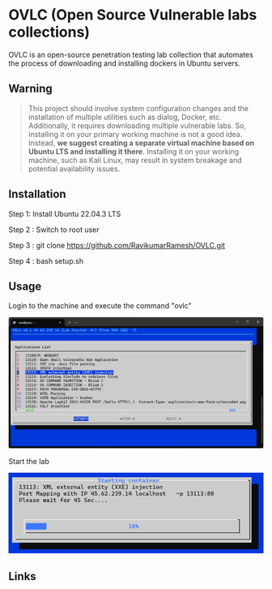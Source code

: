 # OVLC (Open Source Vulnerable labs collections) 

OVLC is an open-source penetration testing lab collection that automates the process of downloading and installing dockers in Ubuntu servers.

Warning
----
>  This project should involve system configuration changes and the installation of multiple utilities such as dialog, Docker, etc. Additionally, it requires downloading multiple vulnerable labs. So, installing it on your primary working machine is not a good idea. Instead, **we suggest creating a separate virtual machine based on Ubuntu LTS and installing it there.** Installing it on your working machine, such as Kali Linux, may result in system breakage and potential availability issues.</span>

Installation
----

Step 1: Install Ubuntu 22.04.3 LTS 

Step 2 : Switch to root user

Step 3 : git clone https://github.com/RavikumarRamesh/OVLC.git

Step 4 : bash setup.sh

Usage
----

Login to the machine and execute the command "ovlc"

![ovlc](image/ovlc.png)

Start the lab

![start](image/start.png)


Links
----
